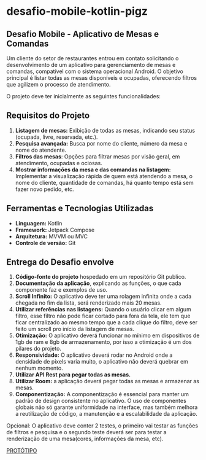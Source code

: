 # desafio-mobile-kotlin-pigz

## **Desafio Mobile \- Aplicativo de Mesas e Comandas**

Um cliente do setor de restaurantes entrou em contato solicitando o desenvolvimento de um aplicativo para gerenciamento de mesas e comandas, compatível com o sistema operacional Android. O objetivo principal é listar todas as mesas disponíveis e ocupadas, oferecendo filtros que agilizem o processo de atendimento.

O projeto deve ter inicialmente as seguintes funcionalidades:

## **Requisitos do Projeto**

1. **Listagem de mesas:** Exibição de todas as mesas, indicando seu status (ocupada, livre, reservada, etc.).
2. **Pesquisa avançada:** Busca por nome do cliente, número da mesa e nome do atendente.
3. **Filtros das mesas**: Opções para filtrar mesas por visão geral, em atendimento, ocupadas e ociosas.
4. **Mostrar informações da mesa e das comandas na listagem:** Implementar a visualização rápida de quem está atendendo a mesa, o nome do cliente, quantidade de comandas, há quanto tempo está sem fazer novo pedido, etc.

## **Ferramentas e Tecnologias Utilizadas**

* **Linguagem:** Kotlin
* **Framework:** Jetpack Compose
* **Arquitetura:** MVVM ou MVC
* **Controle de versão:** Git

## **Entrega do Desafio envolve**

1. **Código-fonte do projeto** hospedado em um repositório Git publico.
2. **Documentação da aplicação**, explicando as funções, o que cada componente faz e exemplos de uso.
3. **Scroll Infinito:** O aplicativo deve ter uma rolagem infinita onde a cada chegada no fim da lista, será renderizado mais 20 mesas.
4. **Utilizar referências nas listagens:** Quando o usuário clicar em algum filtro, esse filtro não pode ficar cortado para fora da tela, ele tem que ficar centralizado ao mesmo tempo que a cada clique do filtro, deve ser feito um scroll pro início da listagem de mesas.
5. **Otimização:** O aplicativo deverá funcionar no mínimo em dispositivos de 1gb de ram e 8gb de armazenamento, por isso a otimização é um dos pilares do projeto.
6. **Responsividade:** O aplicativo deverá rodar no Android onde a densidade de pixels varia muito, o aplicativo não deverá quebrar em nenhum momento.
7. **Utilizar API Rest para pegar todas as mesas.**
8. **Utilizar Room:** a aplicação deverá pegar todas as mesas e armazenar as mesas.
9. **Componentização:** A componentização é essencial para manter um padrão de design consistente no aplicativo. O uso de componentes globais não só garante uniformidade na interface, mas também melhora a reutilização de código, a manutenção e a escalabilidade da aplicação.

Opcional: O aplicativo deve conter 2 testes, o primeiro vai testar as funções de filtros e pesquisa e o segundo teste deverá ser para testar a renderização de uma mesa(cores, informações da mesa, etc).

[PROTÓTIPO](https://www.figma.com/design/rQuxZuO2oZ7Vm8JLGCaLAD/Desafio-Pigz-Mobile-2025.1---Comanda-Mobile---Tempo-de-Inatividade?node-id=0-1&p=f&t=7r6a1Y8T0YnKBXEK-0)
